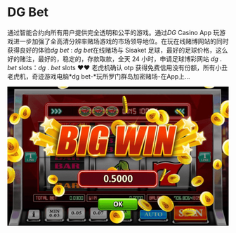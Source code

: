 # DG Bet

通过智能合约向所有用户提供完全透明和公平的游戏。通过*DG* Casino App 玩游戏进一步加强了全高清分辨率赌场游戏的市场领导地位。在玩在线赌博网站的同时获得良好的体验*dg bet* : *dg bet*在线赌场与 Sisaket 足球，最好的足球价格，这么好的赌注，最好的，稳定的，存款取款，全天 24 小时，申请足球博彩网站 *dg* . *bet* slots：*dg* . *bet* slots ❤️️❤️️ 老虎机确认 otp 获得免费信用没有份额，所有小丑老虎机，奇迹游戏电脑*dg bet-*玩所罗门群岛加密赌场-在App上...

![1](1.png)
